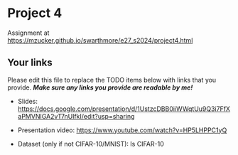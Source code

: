 # Project 4

Assignment at https://mzucker.github.io/swarthmore/e27_s2024/project4.html

## Your links

Please edit this file to replace the TODO items below with links that you provide. ***Make sure any links you provide are readable by me!***

  * Slides: https://docs.google.com/presentation/d/1UstzcDBB0iiWWqtUu9Q3i7FfXaPMVNIGA2vT7nUlfkI/edit?usp=sharing
  
  * Presentation video: https://www.youtube.com/watch?v=HP5LHPPC1yQ
  
  * Dataset (only if not CIFAR-10/MNIST): Is CIFAR-10
  
  

